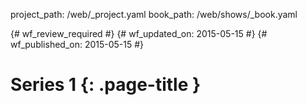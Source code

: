 project_path: /web/_project.yaml
book_path: /web/shows/_book.yaml

{# wf_review_required #}
{# wf_updated_on: 2015-05-15 #}
{# wf_published_on: 2015-05-15 #}

# Series 1 {: .page-title }
